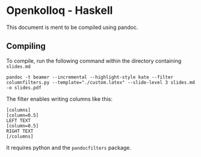 # Openkolloq - Haskell

This document is ment to be compiled using pandoc.  

## Compiling

To compile, run the following command within the directory containing
`slides.md`

```
pandoc -t beamer --incremental --highlight-style kate --filter columnfilters.py --template="./custom.latex" --slide-level 3 slides.md -o slides.pdf
```

The filter enables writing columns like this:

```
[columns]
[column=0.5]
LEFT TEXT
[column=0.5]
RIGHT TEXT
[/columns]
```

It requires python and the `pandocfilters` package.